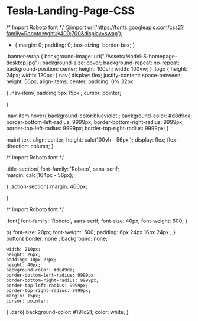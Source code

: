 # Tesla-Landing-Page-CSS
   /* Import Roboto font */
   @import url('https://fonts.googleapis.com/css2?family=Roboto:wght@400;700&display=swap');



* {
    margin: 0;
    padding: 0;
    box-sizing: border-box;
}

.banner-wrap {
    background-image: url("./Assets/Model-S-homepage-desktop.jpg");
    background-size: cover;
    background-repeat: no-repeat;
    background-position: center;
    height: 100vh;
    width: 100vw;
}
.logo {
    height: 24px;
    width: 120px;
}
nav{
display: flex;
justify-content: space-between;
height: 56px;
align-items: center;
padding: 0% 32px;

}
.nav-item{
padding:5px 15px ;
cursor: pointer;

}

.nav-item:hover{
  background-color:blueviolet ;
  background-color: #d8d9da;
    border-bottom-left-radius: 9999px;
    border-bottom-right-radius: 9999px;
    border-top-left-radius: 9999px;
    border-top-right-radius: 9999px;
}

main{
text-align: center;
height: calc(100vh - 56px );
display: flex;
flex-direction: column;
}

  /* Import Roboto font */

.title-section{
font-family: 'Roboto', sans-serif;  
margin: calc(164px - 56px);

}
.action-section{
margin: 400px;

}

  /* Import Roboto font */

.font{
   font-family: 'Roboto', sans-serif; 
   font-size: 40px;
   font-weight: 600;
 }

 p{
    font-size: 20px;
    font-weight: 500;
    padding: 6px 24px 16px 24px ;
 }
 button{
    border: none ;
    background: none;
    
    width: 210px;
    height: 26px;
    padding: 10px 27px;
    height: 40px;
    background-color: #d8d9da;
    border-bottom-left-radius: 9999px;
    border-bottom-right-radius: 9999px;
    border-top-left-radius: 9999px;
    border-top-right-radius: 9999px;
    margin: 15px;
    cursor: pointer;
 }
 .dark{
    background-color: #191d21;
    color: white;
 }
